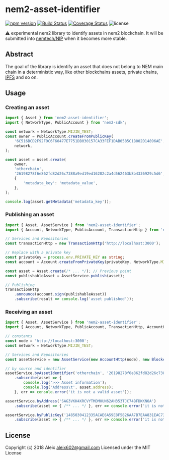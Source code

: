# nem2-asset-identifier

[![npm version](https://badge.fury.io/js/nem2-asset-identifier.svg)](https://badge.fury.io/js/asset-identifier)
[![Build Status](https://api.travis-ci.org/aleixmorgadas/nem2-asset-identifier.svg?branch=master)](https://travis-ci.org/aleixmorgadas/nem2-asset-identifier)
[![Coverage Status](https://coveralls.io/repos/github/aleixmorgadas/nem2-asset-identifier/badge.svg?branch=travis-ci)](https://coveralls.io/github/aleixmorgadas/nem2-asset-identifier?branch=travis-ci)
![license](https://img.shields.io/github/license/mashape/apistatus.svg)


:warning: experimental nem2 library to identify assets in nem2 blockchain. It will be submitted into [nemtech/NIP][nip] when it becomes more stable.

## Abstract

The goal of the library is identify an asset that does not belong to NEM main chain in a deterministic way, like other blockchains assets, private chains, [IPFS][ipfs] and so on.

## Usage

### Creating an asset

```typescript
import { Asset } from 'nem2-asset-identifier';
import { NetworkType, PublicAccount } from 'nem2-sdk';

const network = NetworkType.MIJIN_TEST;
const owner = PublicAccount.createFromPublicKey(
    '6C516BCD2F92F9C6F60477E7751DB030157CA33FEF1DAB0585C1B002D14896AE',
    network,
);

const asset = Asset.create(
    owner,
    'otherchain',
    '26198278f6e862fd82d26c7388a9ed19ed16282c2a4d562463b8b4336929c5d6',
    {
        'metadata_key': 'metadata_value',
    },
);

console.log(asset.getMetadata('metadata_key'));
```

### Publishing an asset

```typescript
import { Asset, AssetService } from 'nem2-asset-identifier';
import { Account, NetworkType, PublicAccount, TransactionHttp } from 'nem2-sdk';

// Services and Repositories
const transactionHttp = new TransactionHttp('http://localhost:3000');

// Replace with a private key
const privateKey = process.env.PRIVATE_KEY as string;
const account = Account.createFromPrivateKey(privateKey, NetworkType.MIJIN_TEST);

const asset = Asset.create(/* ... */); // Previous point
const publishableAsset = AssetService.publish(asset);

// Publishing
transactionHttp
    .announce(account.sign(publishableAsset))
    .subscribe(result => console.log('asset published'));
```

### Receiving an asset

```typescript
import { Asset, AssetService } from 'nem2-asset-identifier';
import { Account, NetworkType, PublicAccount, TransactionHttp, AccountHttp, BlockchainHttp } from 'nem2-sdk';

// constants
const node = 'http://localhost:3000';
const network = NetworkType.MIJIN_TEST;

// Services and Repositories
const assetService = new AssetService(new AccountHttp(node), new BlockchainHttp(node), network);

// by source and identifier
assetService.byAssetIdentifier('otherchain', '26198278f6e862fd82d26c7388a9ed19ed16282c2a4d562463b8b4336929c5d6')
    .subscribe(asset => {
        console.log('>>> Asset information');
        console.log('Address\t', asset.address);
    }, err => console.error('it is not a valid asset'));

assertService.byAddress('SAG3VKH4XRCVYTMDMHUN62AH353TJC74BFDKKNOA')
    .subscribe(asset => { /** ... */ }, err => console.error('it is not a valid asset'));

assertService.byPublicKey('1485030412335ACAE6A59E8F5826AA7B7EAA831EAC73FE60E6A00E893A306F71')
    .subscribe(asset => { /** ... */ }, err => console.error('it is not a valid asset'));
```

## License

Copyright (c) 2018 Aleix <aleix602@gmail.com> Licensed under the MIT License

[nip]: https://github.com/nemtech/NIP
[ipfs]: https://ipfs.io/